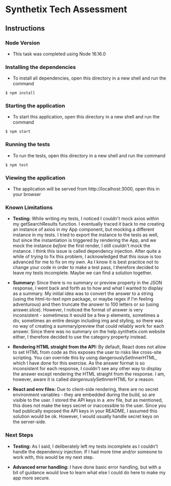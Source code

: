 # Synthetix Tech Assessment

## Instructions

### Node Version
- This task was completed using Node 16.16.0

### Installing the dependencies
- To install all dependencies, open this directory in a new shell and run the command
```
$ npm install
```

### Starting the application
- To start this application, open this directory in a new shell and run the command
```
$ npm start
```

### Running the tests
- To run the tests, open this directory in a new shell and run the command
```
$ npm test
```

### Viewing the application
- The application will be served from http://localhost:3000, open this in your browser

### Known Limitations
- **Testing:** While writing my tests, I noticed I couldn't mock axios within my getSearchResults function. I eventually traced it back to me creating an instance of axios in my App component, but mocking a different instance in my tests. I tried to export the instance to the tests as well, but since the instantiation is triggered by rendering the App, and we mock the instance *before* the first render, I still couldn't mock the instance. I think this issue is called dependency injection. After quite a while of trying to fix this problem, I acknowledged that this issue is too advanced for me to fix on my own. As I know it is best practice not to change your code in order to make a test pass, I therefore decided to leave my tests incomplete. Maybe we can find a solution together.

- **Summary:** Since there is no summary or preview property in the JSON response, I went back and forth as to how and what I wanted to display as a summary. My initial idea was to convert the answer to a string (using the html-to-text npm package, or maybe regex if I'm feeling adventurous) and then truncate the answer to 100 letters or so (using answer.slice). However, I noticed the format of answer is very inconsistent - sometimess it would be a few p elements, sometimes a div, sometimes an entire design including img and styling, so there was no way of creating a summary/preview that could reliably work for each answer. Since there was no summary on the help.synthetix.com website either, I therefore decided to use the category property instead.

- **Rendering HTML straight from the API:** By default, React does not allow to set HTML from code as this exposes the user to risks like cross-site scripting. You can override this by using dangerouslySetInnerHTML, which I have done for this exercise. As the answer format is so inconsistent for each response, I couldn't see any other way to display the answer except rendering the HTML straight from the response. I am, however, aware it is called *dangerously*SetInnerHTML for a reason.

- **React and env files:** Due to client-side rendering, there are no secret environment variables - they are embedded during the build, so are visible to the user. I stored the API keys in a .env file, but as mentioned, this does not make the keys secret or inaccessible to the user. Since you had publically exposed the API keys in your README, I assumed this solution would be ok. However, I would usually handle secret keys on the server-side.

### Next Steps
- **Testing:** As I said, I deliberately left my tests incomplete as I couldn't handle the dependency injection. If I had more time and/or someone to work with, this would be my next step.

- **Advanced error handling:** I have done basic error handling, but with a bit of guidance would love to learn what else I could do here to make my app more secure.


